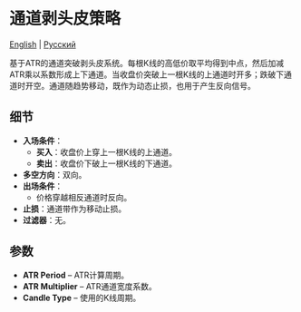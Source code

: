 # 通道剥头皮策略
[English](README.md) | [Русский](README_ru.md)

基于ATR的通道突破剥头皮系统。每根K线的高低价取平均得到中点，然后加减ATR乘以系数形成上下通道。当收盘价突破上一根K线的上通道时开多；跌破下通道时开空。通道随趋势移动，既作为动态止损，也用于产生反向信号。

## 细节

- **入场条件**：
  - **买入**：收盘价上穿上一根K线的上通道。
  - **卖出**：收盘价下破上一根K线的下通道。
- **多空方向**：双向。
- **出场条件**：
  - 价格穿越相反通道时反向。
- **止损**：通道带作为移动止损。
- **过滤器**：无。

## 参数

- **ATR Period** – ATR计算周期。
- **ATR Multiplier** – ATR通道宽度系数。
- **Candle Type** – 使用的K线周期。
